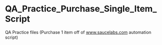 # QA_Practice_Purchase_Single_Item_Script
QA Practice files (Purchase 1 item off of www.saucelabs.com automation script)
